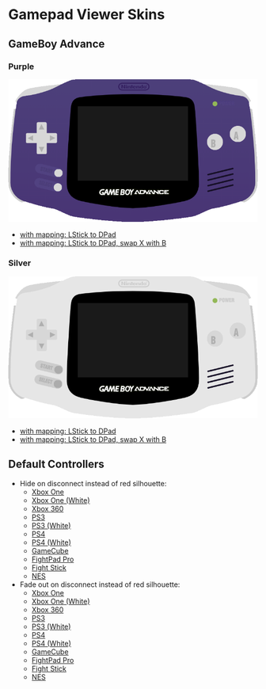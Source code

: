 # Gamepad Viewer Skins


## GameBoy Advance

### Purple

[![A screenshot showing a preview of the purple GBA skin](https://raw.githubusercontent.com/Istador/gamepadviewer-skins/public/gameboy/advance/preview-purple.png "Purple GBA")](https://gamepadviewer.com/?p=1&css=https://istador.github.io/gamepadviewer-skins/gameboy/advance/purple.css)
- [with mapping: LStick to DPad](https://gamepadviewer.com/?p=1&css=https://istador.github.io/gamepadviewer-skins/gameboy/advance/purple.css&map={"mapping":[{"targetType":"buttons","target":"14","disabled":false,"choiceOperand":"-","choiceType":"axes","choice":"0"},{"targetType":"buttons","target":"15","disabled":false,"choiceOperand":"%2B","choiceType":"axes","choice":"0"},{"targetType":"buttons","target":"12","disabled":false,"choiceOperand":"-","choiceType":"axes","choice":"1"},{"targetType":"buttons","target":"13","disabled":false,"choiceOperand":"%2B","choiceType":"axes","choice":"1"}]})
- [with mapping: LStick to DPad, swap X with B](https://gamepadviewer.com/?p=1&css=https://istador.github.io/gamepadviewer-skins/gameboy/advance/purple.css&map={"mapping":[{"targetType":"buttons","target":"0","disabled":false,"choiceType":"buttons","choice":"0"},{"targetType":"buttons","target":"1","disabled":false,"choiceType":"buttons","choice":"2"},{"targetType":"buttons","target":"2","disabled":false,"choiceType":"buttons","choice":"1"},{"targetType":"buttons","target":"3","disabled":false,"choiceType":"buttons","choice":"3"},{"targetType":"buttons","target":"12","disabled":false,"choiceOperand":"-","choiceType":"axes","choice":"1"},{"targetType":"buttons","target":"13","disabled":false,"choiceOperand":"%2B","choiceType":"axes","choice":"1"},{"targetType":"buttons","target":"14","disabled":false,"choiceOperand":"-","choiceType":"axes","choice":"0"},{"targetType":"buttons","target":"15","disabled":false,"choiceOperand":"%2B","choiceType":"axes","choice":"0"}]})

### Silver

[![A screenshot showing a preview of the silver GBA skin](https://raw.githubusercontent.com/Istador/gamepadviewer-skins/public/gameboy/advance/preview-silver.png "Silver GBA")](https://gamepadviewer.com/?p=1&css=https://istador.github.io/gamepadviewer-skins/gameboy/advance/purple.css&editcss=https://istador.github.io/gamepadviewer-skins/gameboy/advance/silver.css)
- [with mapping: LStick to DPad](https://gamepadviewer.com/?p=1&css=https://istador.github.io/gamepadviewer-skins/gameboy/advance/purple.css&editcss=https://istador.github.io/gamepadviewer-skins/gameboy/advance/silver.css&map={"mapping":[{"targetType":"buttons","target":"14","disabled":false,"choiceOperand":"-","choiceType":"axes","choice":"0"},{"targetType":"buttons","target":"15","disabled":false,"choiceOperand":"%2B","choiceType":"axes","choice":"0"},{"targetType":"buttons","target":"12","disabled":false,"choiceOperand":"-","choiceType":"axes","choice":"1"},{"targetType":"buttons","target":"13","disabled":false,"choiceOperand":"%2B","choiceType":"axes","choice":"1"}]})
- [with mapping: LStick to DPad, swap X with B](https://gamepadviewer.com/?p=1&css=https://istador.github.io/gamepadviewer-skins/gameboy/advance/purple.css&editcss=https://istador.github.io/gamepadviewer-skins/gameboy/advance/silver.css&map={"mapping":[{"targetType":"buttons","target":"0","disabled":false,"choiceType":"buttons","choice":"0"},{"targetType":"buttons","target":"1","disabled":false,"choiceType":"buttons","choice":"2"},{"targetType":"buttons","target":"2","disabled":false,"choiceType":"buttons","choice":"1"},{"targetType":"buttons","target":"3","disabled":false,"choiceType":"buttons","choice":"3"},{"targetType":"buttons","target":"12","disabled":false,"choiceOperand":"-","choiceType":"axes","choice":"1"},{"targetType":"buttons","target":"13","disabled":false,"choiceOperand":"%2B","choiceType":"axes","choice":"1"},{"targetType":"buttons","target":"14","disabled":false,"choiceOperand":"-","choiceType":"axes","choice":"0"},{"targetType":"buttons","target":"15","disabled":false,"choiceOperand":"%2B","choiceType":"axes","choice":"0"}]})


## Default Controllers

- Hide on disconnect instead of red silhouette:
  - [Xbox One](https://gamepadviewer.com/?p=1&s=1&editcss=https://istador.github.io/gamepadviewer-skins/default/disconnect-hide.css)
  - [Xbox One (White)](https://gamepadviewer.com/?p=1&s=0&editcss=https://istador.github.io/gamepadviewer-skins/default/disconnect-hide.css)
  - [Xbox 360](https://gamepadviewer.com/?p=1&s=4&editcss=https://istador.github.io/gamepadviewer-skins/default/disconnect-hide.css)
  - [PS3](https://gamepadviewer.com/?p=1&s=2&editcss=https://istador.github.io/gamepadviewer-skins/default/disconnect-hide.css)
  - [PS3 (White)](https://gamepadviewer.com/?p=1&s=10&editcss=https://istador.github.io/gamepadviewer-skins/default/disconnect-hide.css)
  - [PS4](https://gamepadviewer.com/?p=1&s=5&editcss=https://istador.github.io/gamepadviewer-skins/default/disconnect-hide.css)
  - [PS4 (White)](https://gamepadviewer.com/?p=1&s=8&editcss=https://istador.github.io/gamepadviewer-skins/default/disconnect-hide.css)
  - [GameCube](https://gamepadviewer.com/?p=1&s=9&editcss=https://istador.github.io/gamepadviewer-skins/default/disconnect-hide.css)
  - [FightPad Pro](https://gamepadviewer.com/?p=1&s=6&editcss=https://istador.github.io/gamepadviewer-skins/default/disconnect-hide.css)
  - [Fight Stick](https://gamepadviewer.com/?p=1&s=7&editcss=https://istador.github.io/gamepadviewer-skins/default/disconnect-hide.css)
  - [NES](https://gamepadviewer.com/?p=1&s=3&editcss=https://istador.github.io/gamepadviewer-skins/default/disconnect-hide.css)
- Fade out on disconnect instead of red silhouette:
  - [Xbox One](https://gamepadviewer.com/?p=1&s=1&editcss=https://istador.github.io/gamepadviewer-skins/default/disconnect-fadeout.css)
  - [Xbox One (White)](https://gamepadviewer.com/?p=1&s=0&editcss=https://istador.github.io/gamepadviewer-skins/default/disconnect-fadeout.css)
  - [Xbox 360](https://gamepadviewer.com/?p=1&s=4&editcss=https://istador.github.io/gamepadviewer-skins/default/disconnect-fadeout.css)
  - [PS3](https://gamepadviewer.com/?p=1&s=2&editcss=https://istador.github.io/gamepadviewer-skins/default/disconnect-fadeout.css)
  - [PS3 (White)](https://gamepadviewer.com/?p=1&s=10&editcss=https://istador.github.io/gamepadviewer-skins/default/disconnect-fadeout.css)
  - [PS4](https://gamepadviewer.com/?p=1&s=5&editcss=https://istador.github.io/gamepadviewer-skins/default/disconnect-fadeout.css)
  - [PS4 (White)](https://gamepadviewer.com/?p=1&s=8&editcss=https://istador.github.io/gamepadviewer-skins/default/disconnect-fadeout.css)
  - [GameCube](https://gamepadviewer.com/?p=1&s=9&editcss=https://istador.github.io/gamepadviewer-skins/default/disconnect-fadeout.css)
  - [FightPad Pro](https://gamepadviewer.com/?p=1&s=6&editcss=https://istador.github.io/gamepadviewer-skins/default/disconnect-fadeout.css)
  - [Fight Stick](https://gamepadviewer.com/?p=1&s=7&editcss=https://istador.github.io/gamepadviewer-skins/default/disconnect-fadeout.css)
  - [NES](https://gamepadviewer.com/?p=1&s=3&editcss=https://istador.github.io/gamepadviewer-skins/default/disconnect-fadeout.css)
